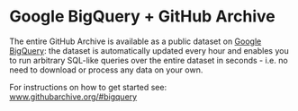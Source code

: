 # Google BigQuery + GitHub Archive

The entire GitHub Archive is available as a public dataset on [Google BigQuery](https://developers.google.com/bigquery/): the dataset is automatically updated every hour and enables you to run arbitrary SQL-like queries over the entire dataset in seconds - i.e. no need to download or process any data on your own. 

For instructions on how to get started see: www.githubarchive.org/#bigquery
